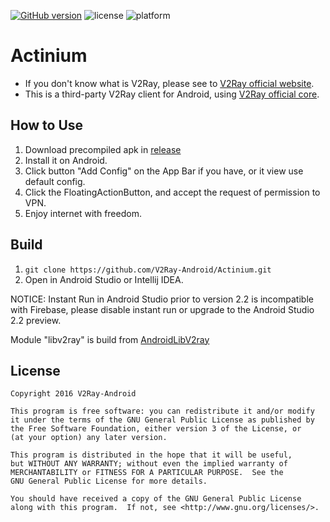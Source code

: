 [![GitHub version](https://badge.fury.io/gh/V2Ray-Android%2FActinium.svg)](https://github.com/V2Ray-Android/Actinium/releases) ![license](http://img.shields.io/badge/license-GPLv3-brightgreen.svg) ![platform](http://img.shields.io/badge/platform-Android-blue.svg)
# Actinium

* If you don't know what is V2Ray, please see to [V2Ray official website](http://www.v2ray.com).
* This is a third-party V2Ray client for Android, using [V2Ray official core](https://github.com/v2ray/v2ray-core).

## How to Use

1. Download precompiled apk in [release](https://github.com/V2Ray-Android/Actinium/releases)
2. Install it on Android.
3. Click button "Add Config" on the App Bar if you have, or it view use default config.
4. Click the FloatingActionButton, and accept the request of permission to VPN.
5. Enjoy internet with freedom.

## Build

1. `git clone https://github.com/V2Ray-Android/Actinium.git`
3. Open in Android Studio or Intellij IDEA.

NOTICE: Instant Run in Android Studio prior to version 2.2 is incompatible with Firebase, please disable instant run or upgrade to the Android Studio 2.2 preview.

Module "libv2ray" is build from [AndroidLibV2ray](https://github.com/V2Ray-Android/AndroidLibV2ray)

## License
```
Copyright 2016 V2Ray-Android

This program is free software: you can redistribute it and/or modify
it under the terms of the GNU General Public License as published by
the Free Software Foundation, either version 3 of the License, or
(at your option) any later version.

This program is distributed in the hope that it will be useful,
but WITHOUT ANY WARRANTY; without even the implied warranty of
MERCHANTABILITY or FITNESS FOR A PARTICULAR PURPOSE.  See the
GNU General Public License for more details.

You should have received a copy of the GNU General Public License
along with this program.  If not, see <http://www.gnu.org/licenses/>.
```